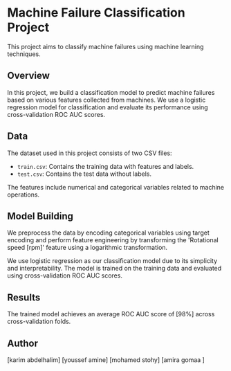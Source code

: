
# Machine Failure Classification Project

This project aims to classify machine failures using machine learning techniques.

## Overview

In this project, we build a classification model to predict machine failures based on various features collected from machines. We use a logistic regression model for classification and evaluate its performance using cross-validation ROC AUC scores.

## Data

The dataset used in this project consists of two CSV files:

- `train.csv`: Contains the training data with features and labels.
- `test.csv`: Contains the test data without labels.

The features include numerical and categorical variables related to machine operations.

## Model Building

We preprocess the data by encoding categorical variables using target encoding and perform feature engineering by transforming the 'Rotational speed [rpm]' feature using a logarithmic transformation.

We use logistic regression as our classification model due to its simplicity and interpretability. The model is trained on the training data and evaluated using cross-validation ROC AUC scores.

## Results

The trained model achieves an average ROC AUC score of [98%] across cross-validation folds.



## Author

[karim abdelhalim]
[youssef amine]
[mohamed stohy]
[amira gomaa ]


